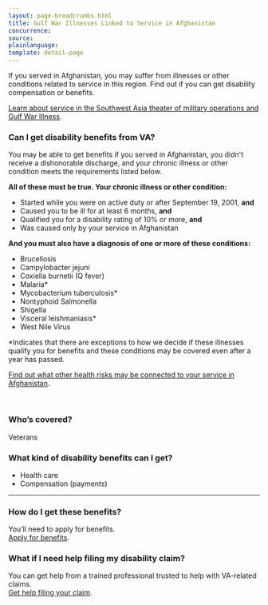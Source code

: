```yaml
---
layout: page-breadcrumbs.html
title: Gulf War Illnesses Linked to Service in Afghanistan
concurrence: 
source: 
plainlanguage: 
template: detail-page
---
```


<div class="va-introtext">

If you served in Afghanistan, you may suffer from illnesses or other conditions related to service in this region. Find out if you can get disability compensation or benefits.

[Learn about service in the Southwest Asia theater of military operations and Gulf War Illness](/disability-benefits/conditions/exposure-to-hazardous-materials/gulf-war-illness/).

</div>


<div class="feature" markdown="1">

### Can I get disability benefits from VA?

You may be able to get benefits if you served in Afghanistan, you didn't receive a dishonorable discharge, and your chronic illness or other condition meets the requirements listed below.

**All of these must be true. Your chronic illness or other condition:**
- Started while you were on active duty or after September 19, 2001, **and**
- Caused you to be ill for at least 6 months, **and**
- Qualified you for a disability rating of 10% or more, **and**
- Was caused only by your service in Afghanistan

**And you must also have a diagnosis of one or more of these conditions:**

-	Brucellosis
-	Campylobacter jejuni
-	Coxiella burnetii (Q fever)
-	Malaria*
-	Mycobacterium tuberculosis* 
-	Nontyphoid Salmonella
-	Shigella
-	Visceral leishmaniasis* 
- West Nile Virus 

*Indicates that there are exceptions to how we decide if these illnesses qualify you for benefits and these conditions may be covered even after a year has passed.

[Find out what other health risks may be connected to your service in Afghanistan](/health-care/health-conditions/conditions-related-to-service-era/operation-enduring-freedom/).

<br>

### Who’s covered?

Veterans
</div>


### What kind of disability benefits can I get?

- Health care
- Compensation (payments)

-----

### How do I get these benefits?

You’ll need to apply for benefits. <br>
[Apply for benefits](/disability-benefits/apply/).

### What if I need help filing my disability claim?

You can get help from a trained professional trusted to help with VA-related claims. <br>
[Get help filing your claim](/disability-benefits/apply/help/).

